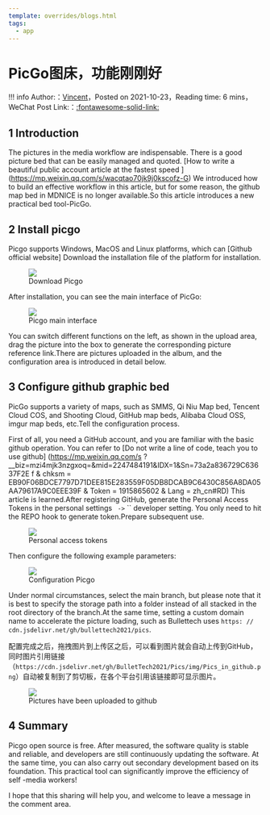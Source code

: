 ```yaml
---
template: overrides/blogs.html
tags:
  - app
---
```


# PicGo图床，功能刚刚好

!!! info
    Author:：[Vincent](https://github.com/Realvincentyuan)，Posted on 2021-10-23，Reading time: 6 mins，WeChat Post Link:：[:fontawesome-solid-link:](https://mp.weixin.qq.com/s?__biz=MzI4Mjk3NzgxOQ==&mid=2247484683&idx=1&sn=c10b2681b8373cc649b3daf0131f78fc&chksm=eb90f67fdce77f69547929129540aa4d08f2a911a02f6107c83812d32590b3364025953538ef&token=1915865602&lang=zh_CN#rd)

## 1 Introduction


The pictures in the media workflow are indispensable. There is a good picture bed that can be easily managed and quoted. [How to write a beautiful public account article at the fastest speed
] (https://mp.weixin.qq.com/s/wacqtao70jk9j0kscofz-G) We introduced how to build an effective workflow in this article, but for some reason, the github map bed in MDNICE is no longer available.So this article introduces a new practical bed tool-PicGo.


## 2 Install picgo


Picgo supports Windows, MacOS and Linux platforms, which can
[Github official website]
Download the installation file of the platform for installation.


<figure>
  <img src="https://cdn.jsdelivr.net/gh/BulletTech2021/Pics/img/下载PicGo.png"  />

<FIGCAPTION> Download Picgo </figcaption>
</figure>


After installation, you can see the main interface of PicGo:




<figure>
  <img src="https://cdn.jsdelivr.net/gh/BulletTech2021/Pics/img/PicGo主界面.png"  />

<FIGCAPTION> Picgo main interface </figcaption>
</figure>


You can switch different functions on the left, as shown in the upload area, drag the picture into the box to generate the corresponding picture reference link.There are pictures uploaded in the album, and the configuration area is introduced in detail below.


## 3 Configure github graphic bed


PicGo supports a variety of maps, such as SMMS, Qi Niu Map bed, Tencent Cloud COS, and Shooting Cloud, GitHub map beds, Alibaba Cloud OSS, imgur map beds, etc.Tell the configuration process.


First of all, you need a GitHub account, and you are familiar with the basic github operation. You can refer to
[Do not write a line of code, teach you to use github] (https://mp.weixin.qq.com/s ?__biz=mzi4mjk3nzgxoq=&mid=2247484191&IDX=1&Sn=73a2a836729C63637F2E f & chksm = EB90F06BDCE7797D71DEE815E283559F05DB8DCAB9C6430C856A8DA05AA79617A9C0EEE39F & Token = 1915865602 & Lang = zh_cn#RD)
This article is learned.After registering GitHub, generate the Personal Access Tokens in the personal settings ` ->` `` developer setting. You only need to hit the REPO hook to generate token.Prepare subsequent use.


<figure>
  <img src="https://cdn.jsdelivr.net/gh/BulletTech2021/Pics/img/Personal_access_tokens.png"  />

<figcaption>Personal access tokens</figcaption>
</figure>


Then configure the following example parameters:


<figure>
  <img src="https://cdn.jsdelivr.net/gh/BulletTech2021/Pics/img/配置PicGo.png"  />

<fIgCaption> Configuration Picgo </figcaption>
</figure>


Under normal circumstances, select the main branch, but please note that it is best to specify the storage path into a folder instead of all stacked in the root directory of the branch.At the same time, setting a custom domain name to accelerate the picture loading, such as Bullettech uses `https: // cdn.jsdelivr.net/gh/bullettech2021/pics`.


配置完成之后，拖拽图片到上传区之后，可以看到图片就会自动上传到GitHub，同时图片引用链接（`https://cdn.jsdelivr.net/gh/BulletTech2021/Pics/img/Pics_in_github.png`）自动被复制到了剪切板，在各个平台引用该链接即可显示图片。



<figure>
  <img src="https://cdn.jsdelivr.net/gh/BulletTech2021/Pics/img/Pics_in_github.png"  />

<FIGCAPTION> Pictures have been uploaded to github </figcaption>
</figure>




## 4 Summary


Picgo open source is free. After measured, the software quality is stable and reliable, and developers are still continuously updating the software. At the same time, you can also carry out secondary development based on its foundation. This practical tool can significantly improve the efficiency of self -media workers!


I hope that this sharing will help you, and welcome to leave a message in the comment area.